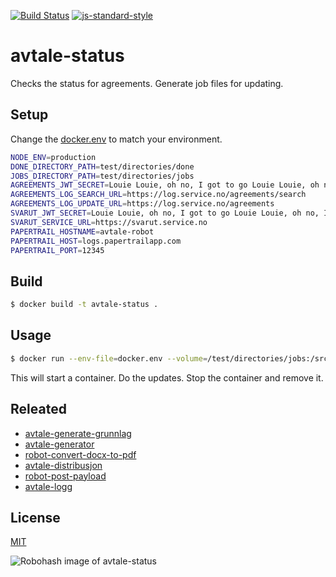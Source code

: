 [![Build Status](https://travis-ci.org/telemark/avtale-status.svg?branch=master)](https://travis-ci.org/telemark/avtale-status)
[![js-standard-style](https://img.shields.io/badge/code%20style-standard-brightgreen.svg?style=flat)](https://github.com/feross/standard)

# avtale-status

Checks the status for agreements. Generate job files for updating.

## Setup

Change the [docker.env](docker.env) to match your environment.

```sh
NODE_ENV=production
DONE_DIRECTORY_PATH=test/directories/done
JOBS_DIRECTORY_PATH=test/directories/jobs
AGREEMENTS_JWT_SECRET=Louie Louie, oh no, I got to go Louie Louie, oh no, I got to go
AGREEMENTS_LOG_SEARCH_URL=https://log.service.no/agreements/search
AGREEMENTS_LOG_UPDATE_URL=https://log.service.no/agreements
SVARUT_JWT_SECRET=Louie Louie, oh no, I got to go Louie Louie, oh no, I got to go
SVARUT_SERVICE_URL=https://svarut.service.no
PAPERTRAIL_HOSTNAME=avtale-robot
PAPERTRAIL_HOST=logs.papertrailapp.com
PAPERTRAIL_PORT=12345
```

## Build

```sh
$ docker build -t avtale-status .
```

## Usage

```sh
$ docker run --env-file=docker.env --volume=/test/directories/jobs:/src/test/directories/jobs --rm avtale-status
```

This will start a container. Do the updates. Stop the container and remove it.

## Releated

- [avtale-generate-grunnlag](https://github.com/telemark/avtale-generate-grunnlag)
- [avtale-generator](https://github.com/telemark/avtale-generator)
- [robot-convert-docx-to-pdf](https://github.com/telemark/robot-convert-docx-to-pdf)
- [avtale-distribusjon](https://github.com/telemark/avtale-distribusjon)
- [robot-post-payload](https://github.com/telemark/robot-post-payload)
- [avtale-logg](https://github.com/telemark/avtale-logg)

## License

[MIT](LICENSE)

![Robohash image of avtale-status](https://robots.kebabstudios.party/avtale-status.png "Robohash image of avtale-status")